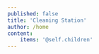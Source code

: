 ```yaml
---
published: false
title: 'Cleaning Station'
author: /home
content:
    items: '@self.children'
---
```



